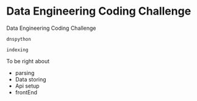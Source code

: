 # Data Engineering Coding Challenge
Data Engineering Coding Challenge

```
dnspython

indexing
```

To be right about
* parsing
* Data storing
* Api setup
* frontEnd

